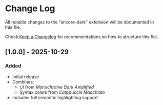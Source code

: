 # Change Log

All notable changes to the "encore-dark" extension will be documented in this file.

Check [Keep a Changelog](http://keepachangelog.com/) for recommendations on how to structure this file.

## [1.0.0] - 2025-10-29

### Added
- Initial release
 - Combines:
   - UI from *Monochrome Dark Amplified*
   - Syntax colors from *Catppuccin Macchiato*
 - Includes full semantic highlighting support